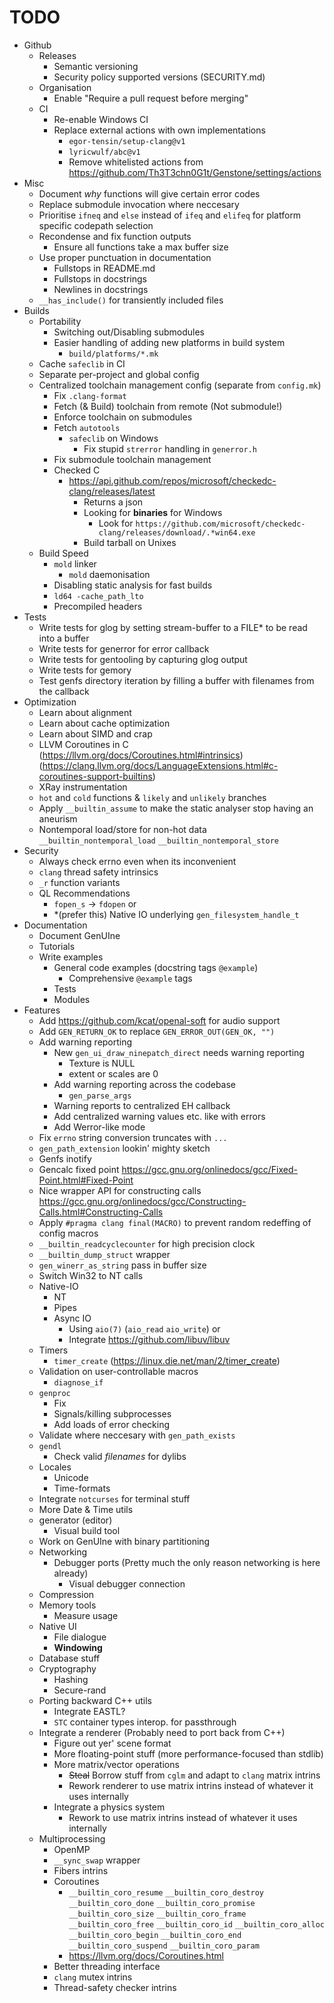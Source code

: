 # TODO

- Github
    - Releases
        - Semantic versioning
        - Security policy supported versions (SECURITY.md)
    - Organisation
        - Enable "Require a pull request before merging"
    - CI
        - Re-enable Windows CI
        - Replace external actions with own implementations
            - `egor-tensin/setup-clang@v1`
            - `lyricwulf/abc@v1`
            - Remove whitelisted actions from https://github.com/Th3T3chn0G1t/Genstone/settings/actions
- Misc
    - Document *why* functions will give certain error codes
    - Replace submodule invocation where neccesary
    - Prioritise `ifneq` and `else` instead of `ifeq` and `elifeq` for platform specific codepath selection
    - Recondense and fix function outputs
        - Ensure all functions take a max buffer size
    - Use proper punctuation in documentation
        - Fullstops in README.md
        - Fullstops in docstrings
        - Newlines in docstrings
    - `__has_include()` for transiently included files
- Builds
    - Portability
        - Switching out/Disabling submodules
        - Easier handling of adding new platforms in build system
            - `build/platforms/*.mk`
    - Cache `safeclib` in CI
    - Separate per-project and global config
    - Centralized toolchain management config (separate from `config.mk`)
        - Fix `.clang-format`
        - Fetch (& Build) toolchain from remote (Not submodule!)
        - Enforce toolchain on submodules
        - Fetch `autotools`
            - `safeclib` on Windows
                - Fix stupid `strerror` handling in `generror.h`
        - Fix submodule toolchain management
        - Checked C
            - https://api.github.com/repos/microsoft/checkedc-clang/releases/latest
                - Returns a json
                - Looking for **binaries** for Windows
                    - Look for `https://github.com/microsoft/checkedc-clang/releases/download/.*win64.exe`
                - Build tarball on Unixes
    - Build Speed
        - `mold` linker
            - `mold` daemonisation
        - Disabling static analysis for fast builds
        - `ld64 -cache_path_lto`
        - Precompiled headers
- Tests
    - Write tests for glog by setting stream-buffer to a FILE* to be read into a buffer
    - Write tests for generror for error callback
    - Write tests for gentooling by capturing glog output
    - Write tests for gemory
    - Test genfs directory iteration by filling a buffer with filenames from the callback
- Optimization
    - Learn about alignment
    - Learn about cache optimization
    - Learn about SIMD and crap
    - LLVM Coroutines in C (https://llvm.org/docs/Coroutines.html#intrinsics) (https://clang.llvm.org/docs/LanguageExtensions.html#c-coroutines-support-builtins)
    - XRay instrumentation
    - `hot` and `cold` functions & `likely` and `unlikely` branches
    - Apply `__builtin_assume` to make the static analyser stop having an aneurism
    - Nontemporal load/store for non-hot data `__builtin_nontemporal_load` `__builtin_nontemporal_store`
- Security
    - Always check errno even when its inconvenient
    - `clang` thread safety intrinsics
    - `_r` function variants
    - QL Recommendations
        - `fopen_s` -> `fdopen`
            or
        - *(prefer this) Native IO underlying `gen_filesystem_handle_t`
- Documentation
    - Document GenUIne
    - Tutorials
    - Write examples
        - General code examples (docstring tags `@example`)
            - Comprehensive `@example` tags
        - Tests
        - Modules
- Features
    - Add https://github.com/kcat/openal-soft for audio support
    - Add `GEN_RETURN_OK` to replace `GEN_ERROR_OUT(GEN_OK, "")`
    - Add warning reporting
        - New `gen_ui_draw_ninepatch_direct` needs warning reporting
            - Texture is NULL
            - extent or scales are 0
        - Add warning reporting across the codebase
            - `gen_parse_args`
        - Warning reports to centralized EH callback
        - Add centralized warning values etc. like with errors
        - Add Werror-like mode
    - Fix `errno` string conversion truncates with `...`
    - `gen_path_extension` lookin' mighty sketch
    - Genfs inotify
    - Gencalc fixed point https://gcc.gnu.org/onlinedocs/gcc/Fixed-Point.html#Fixed-Point
    - Nice wrapper API for constructing calls https://gcc.gnu.org/onlinedocs/gcc/Constructing-Calls.html#Constructing-Calls
    - Apply `#pragma clang final(MACRO)` to prevent random redeffing of config macros
    - `__builtin_readcyclecounter` for high precision clock
    - `__builtin_dump_struct` wrapper
    - `gen_winerr_as_string` pass in buffer size
    - Switch Win32 to NT calls
    - Native-IO
        - NT
        - Pipes
        - Async IO
            - Using `aio(7)` (`aio_read` `aio_write`)
                or
            - Integrate https://github.com/libuv/libuv
    - Timers
        - `timer_create` (https://linux.die.net/man/2/timer_create)
    - Validation on user-controllable macros
        - `diagnose_if`
    - `genproc`
        - Fix
        - Signals/killing subprocesses
        - Add loads of error checking
    - Validate where neccesary with `gen_path_exists`
    - `gendl`
        - Check valid *filenames* for dylibs
    - Locales
        - Unicode
        - Time-formats
    - Integrate `notcurses` for terminal stuff
    - More Date & Time utils
    - generator (editor)
        - Visual build tool
    - Work on GenUIne with binary partitioning
    - Networking
        - Debugger ports (Pretty much the only reason networking is here already)
            - Visual debugger connection
    - Compression
    - Memory tools
        - Measure usage
    - Native UI
        - File dialogue
        - **Windowing**
    - Database stuff
    - Cryptography
        - Hashing
        - Secure-rand
    - Porting backward C++ utils
        - Integrate EASTL?
        - `STC` container types interop. for passthrough
    - Integrate a renderer (Probably need to port back from C++)
        - Figure out yer' scene format
        - More floating-point stuff (more performance-focused than stdlib)
        - More matrix/vector operations
            - ~~Steal~~ Borrow stuff from `cglm` and adapt to `clang` matrix intrins
            - Rework renderer to use matrix intrins instead of whatever it uses internally
        - Integrate a physics system
            - Rework to use matrix intrins instead of whatever it uses internally
    - Multiprocessing
        - OpenMP
        - `__sync_swap` wrapper
        - Fibers intrins
        - Coroutines
            - `__builtin_coro_resume` `__builtin_coro_destroy` `__builtin_coro_done` `__builtin_coro_promise` `__builtin_coro_size` `__builtin_coro_frame` `__builtin_coro_free` `__builtin_coro_id` `__builtin_coro_alloc` `__builtin_coro_begin` `__builtin_coro_end` `__builtin_coro_suspend` `__builtin_coro_param`
            - https://llvm.org/docs/Coroutines.html
        - Better threading interface
        - `clang` mutex intrins
        - Thread-safety checker intrins
